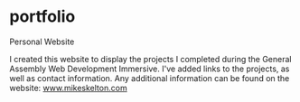 # portfolio
Personal Website

I created this website to display the projects I completed during the General Assembly Web Development Immersive. I've added
links to the projects, as well as contact information. Any additional information can be found on the website: www.mikeskelton.com



